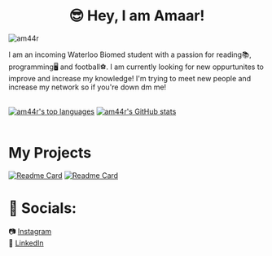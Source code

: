 <h1 align = "center"> 😎 Hey, I am Amaar!</h1>
<p align="left"> <img src="https://komarev.com/ghpvc/?username=am44r&label=Profile%20views&color=2e24bd&style=for-the-badge" alt="am44r" /> </p>
I am an incoming Waterloo Biomed student with a passion for reading📚, programming🖥️ and football⚽. I am currently looking for new oppurtunites to improve and increase my knowledge! I'm trying to meet new people and increase my network so if you're down dm me!<br/><br/>

[![am44r's top languages](https://github-readme-stats.vercel.app/api/top-langs/?username=am44r&hide=Processing&theme=onedark&hide_border=false&layout=compact&border_radius=3&card_width=250)](https://github.com/MostafaH04)
[![am44r's GitHub stats](https://github-readme-stats.vercel.app/api?username=am44r&theme=onedark&show_icons=true)](https://github.com/am44r)
<br/><br/>


# My Projects <br />
[![Readme Card](https://github-readme-stats.vercel.app/api/pin/?username=am44r&repo=FoodSnap&theme=onedark)](https://github.com/am44r/FoodSnap)
[![Readme Card](https://github-readme-stats.vercel.app/api/pin/?username=am44r&repo=ICS4U0&theme=onedark)](https://github.com/am44r/ICS4U0)

# 🔗 Socials:<br />
📷 [Instagram](https://www.instagram.com/am44r.s) <br />
📜 [LinkedIn](https://www.linkedin.com/in/amaar-s-bba1991a9/) <br />
